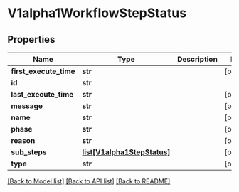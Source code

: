 # V1alpha1WorkflowStepStatus

## Properties
Name | Type | Description | Notes
------------ | ------------- | ------------- | -------------
**first_execute_time** | **str** |  | [optional] 
**id** | **str** |  | 
**last_execute_time** | **str** |  | [optional] 
**message** | **str** |  | [optional] 
**name** | **str** |  | [optional] 
**phase** | **str** |  | [optional] 
**reason** | **str** |  | [optional] 
**sub_steps** | [**list[V1alpha1StepStatus]**](V1alpha1StepStatus.md) |  | [optional] 
**type** | **str** |  | [optional] 

[[Back to Model list]](../vela-client/README.md#documentation-for-models) [[Back to API list]](../vela-client/README.md#documentation-for-api-endpoints) [[Back to README]](../vela-client/README.md)


